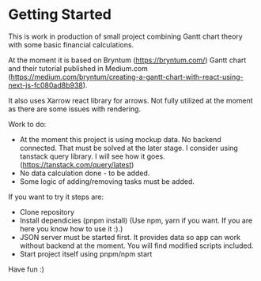 # Getting Started

This is work in production of small project combining Gantt chart theory with some basic financial calculations.

At the moment it is based on Bryntum (https://bryntum.com/) Gantt chart and their tutorial published in Medium.com (https://medium.com/bryntum/creating-a-gantt-chart-with-react-using-next-js-fc080ad8b938).

It also uses Xarrow react library for arrows. Not fully utilized at the moment as there are some issues with rendering.

Work to do:
- At the moment this project is using mockup data. No backend connected. That must be solved at the later stage. I consider using tanstack query library. I will see how it goes. (https://tanstack.com/query/latest)
- No data calculation done - to be added.
- Some logic of adding/removing tasks must be added.

If you want to try it steps are:
- Clone repository
- Install dependicies (pnpm install) (Use npm, yarn if you want. If you are here you know how to use it :).)
- JSON server must be started first. It provides data so app can work without backend at the moment. You will find modified scripts included.
- Start project itself using pnpm/npm start

Have fun :)

